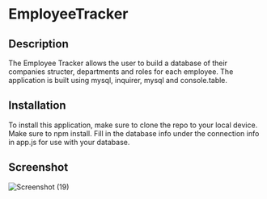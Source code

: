 # EmployeeTracker

## Description
The Employee Tracker allows the user to build a database of their companies structer, departments and roles for each employee. The application is built using mysql, inquirer, mysql and console.table.

## Installation
To install this application, make sure to clone the repo to your local device.
Make sure to npm install.
Fill in the database info under the connection info in app.js for use with your database.

## Screenshot
![Screenshot (19)](https://user-images.githubusercontent.com/77472152/122656474-c41ece80-d10f-11eb-8d83-20fb28d84234.png)
